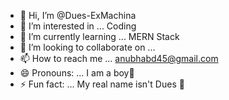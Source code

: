 - 👋 Hi, I’m @Dues-ExMachina
- 👀 I’m interested in ... Coding 
- 🌱 I’m currently learning ... MERN Stack
- 💞️ I’m looking to collaborate on ... 
- 📫 How to reach me ... anubhabd45@gmail.com
- 😄 Pronouns: ... I am a boy🤣
- ⚡ Fun fact: ... My real name isn't Dues 🤭

<!---
Dues-ExMachina/Dues-ExMachina is a ✨ special ✨ repository because its `README.md` (this file) appears on your GitHub profile.
You can click the Preview link to take a look at your changes.
--->
